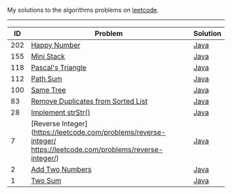 My solutions to the algorithms problems on [leetcode](https://leetcode.com/).

---

ID|Problem|Solution
---|---|---
202|[Happy Number](https://leetcode.com/problems/happy-number/)|[Java](./algorithms/src/happy_number/Solution.java)
155|[Mini Stack](https://leetcode.com/problems/min-stack/)|[Java](./algorithms/src/MiniStack.java)
118|[Pascal's Triangle](https://leetcode.com/problems/pascals-triangle/)|[Java](./algorithms/src/pascals_triangle/Solution.java)
112|[Path Sum](https://leetcode.com/problems/path-sum/)|[Java](./algorithms/src/path_sum/Solution.java)
100|[Same Tree](https://leetcode.com/problems/same_tree/)|[Java](./algorithms/src/same_tree/Solution.java)
83|[Remove Duplicates from Sorted List](https://leetcode.com/problems/remove-duplicates-from-sorted-list/)|[Java](./algorithms/src/remove_duplicates/Solution.java)
28|[Implement strStr()](https://leetcode.com/problems/implement-strstr/)|[Java](./algorithms/src/implement_strstr/Solution.java)
7|[Reverse Integer](https://leetcode.com/problems/reverse-integer/  https://leetcode.com/problems/reverse-integer/)|[Java](./algorithms/src/reverse_integer/Solution.java)
2|[Add Two Numbers](https://leetcode.com/problems/add-two-numbers/)|[Java](./algorithms/src/add_two_numbers/Solution.java)
1|[Two Sum](https://leetcode.com/problems/two-sum/)|[Java](./algorithms/src/two_sum/Solution.java)
